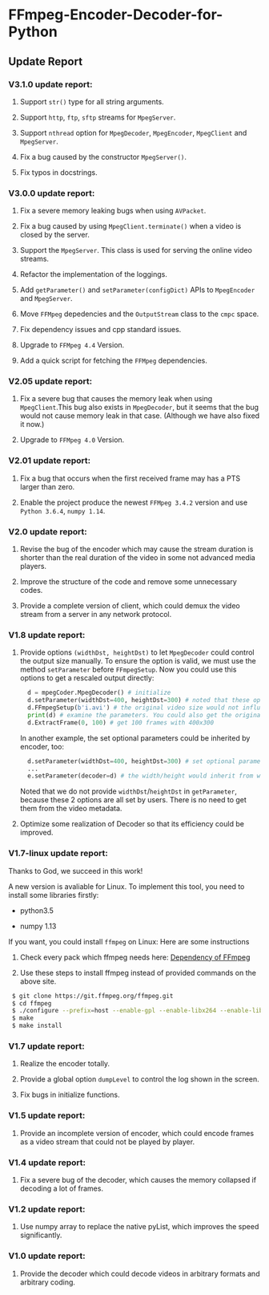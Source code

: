 # FFmpeg-Encoder-Decoder-for-Python

## Update Report

### V3.1.0 update report:

1. Support `str()` type for all string arguments.

2. Support `http`, `ftp`, `sftp` streams for `MpegServer`.

3. Support `nthread` option for `MpegDecoder`, `MpegEncoder`, `MpegClient` and `MpegServer`.

4. Fix a bug caused by the constructor `MpegServer()`.

5. Fix typos in docstrings.

### V3.0.0 update report:

1. Fix a severe memory leaking bugs when using `AVPacket`.

2. Fix a bug caused by using `MpegClient.terminate()` when a video is closed by the server.

3. Support the `MpegServer`. This class is used for serving the online video streams.

4. Refactor the implementation of the loggings.

5. Add `getParameter()` and `setParameter(configDict)` APIs to `MpegEncoder` and `MpegServer`.

6. Move `FFMpeg` depedencies and the `OutputStream` class to the `cmpc` space.

7. Fix dependency issues and cpp standard issues.

8. Upgrade to `FFMpeg 4.4` Version.

9. Add a quick script for fetching the `FFMpeg` dependencies.

### V2.05 update report:

1. Fix a severe bug that causes the memory leak when using `MpegClient`.This bug also exists in `MpegDecoder`, but it seems that the bug would not cause memory leak in that case. (Although we have also fixed it now.)

2. Upgrade to `FFMpeg 4.0` Version.

### V2.01 update report:

1. Fix a bug that occurs when the first received frame may has a PTS larger than zero.

2. Enable the project produce the newest `FFMpeg 3.4.2` version and use `Python 3.6.4`, `numpy 1.14`. 

### V2.0 update report:

1. Revise the bug of the encoder which may cause the stream duration is shorter than the real duration of the video in some not advanced media players.

2. Improve the structure of the code and remove some unnecessary codes.

3. Provide a complete version of client, which could demux the video stream from a server in any network protocol.

### V1.8 update report:

1. Provide options `(widthDst, heightDst)` to let `MpegDecoder` could control the output size manually. To ensure the option is valid, we must use the method `setParameter` before `FFmpegSetup`. Now you could use this options to get a rescaled output directly:

    ```python
      d = mpegCoder.MpegDecoder() # initialize
      d.setParameter(widthDst=400, heightDst=300) # noted that these options must be set before 'FFmpegSetup'! 
      d.FFmpegSetup(b'i.avi') # the original video size would not influence the output
      print(d) # examine the parameters. You could also get the original video size by 'getParameter'
      d.ExtractFrame(0, 100) # get 100 frames with 400x300
    ```

    In another example, the set optional parameters could be inherited by encoder, too:

    ```python
      d.setParameter(widthDst=400, heightDst=300) # set optional parameters
      ...
      e.setParameter(decoder=d) # the width/height would inherit from widthDst/heightDst rather than original width/height of the decoder.
    ```

    Noted that we do not provide `widthDst`/`heightDst` in `getParameter`, because these 2 options are all set by users. There is no need to get them from the video metadata. 

2. Optimize some realization of Decoder so that its efficiency could be improved.

### V1.7-linux update report:

Thanks to God, we succeed in this work!

A new version is avaliable for Linux. To implement this tool, you need to install some libraries firstly:

* python3.5

* numpy 1.13

If you want, you could install `ffmpeg` on Linux: Here are some instructions

1. Check every pack which ffmpeg needs here: [Dependency of FFmpeg](https://trac.ffmpeg.org/wiki/CompilationGuide/Ubuntu "Dependency of FFmpeg")

2. Use these steps to install ffmpeg instead of provided commands on the above site.

```Bash
 $ git clone https://git.ffmpeg.org/ffmpeg.git
 $ cd ffmpeg
 $ ./configure --prefix=host --enable-gpl --enable-libx264 --enable-libx265 --enable-shared --disable-static --disable-doc
 $ make
 $ make install
```

### V1.7 update report:

1. Realize the encoder totally.

2. Provide a global option `dumpLevel` to control the log shown in the screen.

3. Fix bugs in initialize functions.

### V1.5 update report:

1. Provide an incomplete version of encoder, which could encode frames as a video stream that could not be played by player.
 
### V1.4 update report:

1. Fix a severe bug of the decoder, which causes the memory collapsed if decoding a lot of frames.
 
### V1.2 update report:

1. Use numpy array to replace the native pyList, which improves the speed  significantly.
 
### V1.0 update report:

1. Provide the decoder which could decode videos in arbitrary formats and arbitrary coding.
